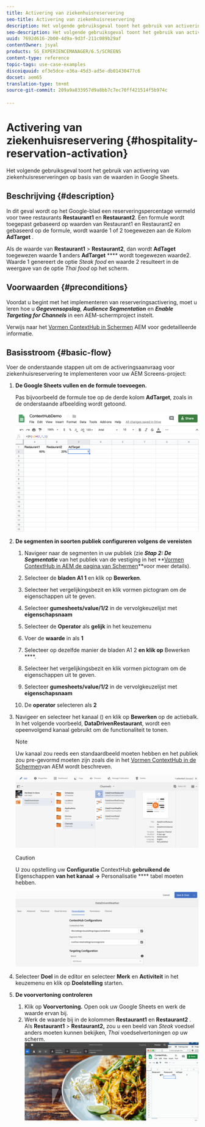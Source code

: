 ```yaml
---
title: Activering van ziekenhuisreservering
seo-title: Activering van ziekenhuisreservering
description: Het volgende gebruiksgeval toont het gebruik van activering van ziekenhuisreserveringen op basis van de waarden in Google Sheets.
seo-description: Het volgende gebruiksgeval toont het gebruik van activering van ziekenhuisreserveringen op basis van de waarden in Google Sheets.
uuid: 7692d616-2b00-4d9a-9d3f-211c089b29af
contentOwner: jsyal
products: SG_EXPERIENCEMANAGER/6.5/SCREENS
content-type: reference
topic-tags: use-case-examples
discoiquuid: ef3e5dce-e36a-45d3-ad5e-db01430477c6
docset: aem65
translation-type: tm+mt
source-git-commit: 209a9a833957d9a8bb7c7ec70ff421514f5b974c

---
```



# Activering van ziekenhuisreservering {#hospitality-reservation-activation}

Het volgende gebruiksgeval toont het gebruik van activering van ziekenhuisreserveringen op basis van de waarden in Google Sheets.

## Beschrijving {#description}

In dit geval wordt op het Google-blad een reserveringspercentage vermeld voor twee restaurants **Restaurant1** en **Restaurant2**. Een formule wordt toegepast gebaseerd op waarden van Restaurant1 en Restaurant2 en gebaseerd op de formule, wordt waarde 1 of 2 toegewezen aan de Kolom **AdTarget** .

Als de waarde van **Restaurant1** > **Restaurant2**, dan wordt **AdTaget** toegewezen waarde **1** anders **AdTarget** **** wordt toegewezen waarde2. Waarde 1 genereert de optie *Steak food* en waarde 2 resulteert in de weergave van de optie *Thai food* op het scherm.

## Voorwaarden {#preconditions}

Voordat u begint met het implementeren van reserveringsactivering, moet u leren hoe u ***Gegevensopslag***, ***Audience Segmentation*** en ***Enable Targeting for Channels*** in een AEM-schermproject instelt.

Verwijs naar het [Vormen ContextHub in Schermen](configuring-context-hub.md) AEM voor gedetailleerde informatie.

## Basisstroom {#basic-flow}

Voer de onderstaande stappen uit om de activeringsaanvraag voor ziekenhuisreservering te implementeren voor uw AEM Screens-project:

1. **De Google Sheets vullen en de formule toevoegen.**

   Pas bijvoorbeeld de formule toe op de derde kolom **AdTarget**, zoals in de onderstaande afbeelding wordt getoond.

   ![screen_shot_2019-04-29at94132am](assets/screen_shot_2019-04-29at94132am.png)

1. **De segmenten in soorten publiek configureren volgens de vereisten**

   1. Navigeer naar de segmenten in uw publiek (zie ***Stap 2: De Segmentatie*** van het publiek van de vestiging in het **[Vormen ContextHub in AEM de pagina van Schermen](configuring-context-hub.md)**voor meer details).

   1. Selecteer de **bladen A1 1** en klik op **Bewerken**.

   1. Selecteer het vergelijkingsbezit en klik vormen pictogram om de eigenschappen uit te geven.
   1. Selecteer **gumesheets/value/1/2** in de vervolgkeuzelijst met **eigenschapsnaam**

   1. Selecteer de **Operator** als **gelijk** in het keuzemenu

   1. Voer de **waarde** in als **1**

   1. Selecteer op dezelfde manier de bladen A1 2 **en klik op** Bewerken ****.

   1. Selecteer het vergelijkingsbezit en klik vormen pictogram om de eigenschappen uit te geven.
   1. Selecteer **gumesheets/value/1/2** in de vervolgkeuzelijst met **eigenschapsnaam**

   1. De **operator** selecteren als **2**

1. Navigeer en selecteer het kanaal () en klik op **Bewerken** op de actiebalk. In het volgende voorbeeld, **DataDrivenRestaurant**, wordt een opeenvolgend kanaal gebruikt om de functionaliteit te tonen.

   >[!NOTE]
   >
   >Uw kanaal zou reeds een standaardbeeld moeten hebben en het publiek zou pre-gevormd moeten zijn zoals die in het [Vormen ContextHub in de Schermen](configuring-context-hub.md)van AEM wordt beschreven.

   ![screen_shot_2019-05-08at14652pm](assets/screen_shot_2019-05-08at14652pm.png)

   >[!CAUTION]
   >
   >U zou opstelling uw **Configuratie** ContextHub **gebruikend de** Eigenschappen **van het kanaal ->** Personalisatie **** tabel moeten hebben.

   ![screen_shot_2019-05-08at114106am](assets/screen_shot_2019-05-08at114106am.png)

1. Selecteer **Doel** in de editor en selecteer **Merk** en **Activiteit** in het keuzemenu en klik op **Doelstelling** starten.
1. **De voorvertoning controleren**

   1. Klik op **Voorvertoning.** Open ook uw Google Sheets en werk de waarde ervan bij.
   1. Werk de waarde bij in de kolommen **Restaurant1** en **Restaurant2** . Als **Restaurant1** > **Restaurant2,** zou u een beeld van *Steak* voedsel anders moeten kunnen bekijken, *Thai* voedselvertoningen op uw scherm.
   ![result5](assets/result5.gif)

